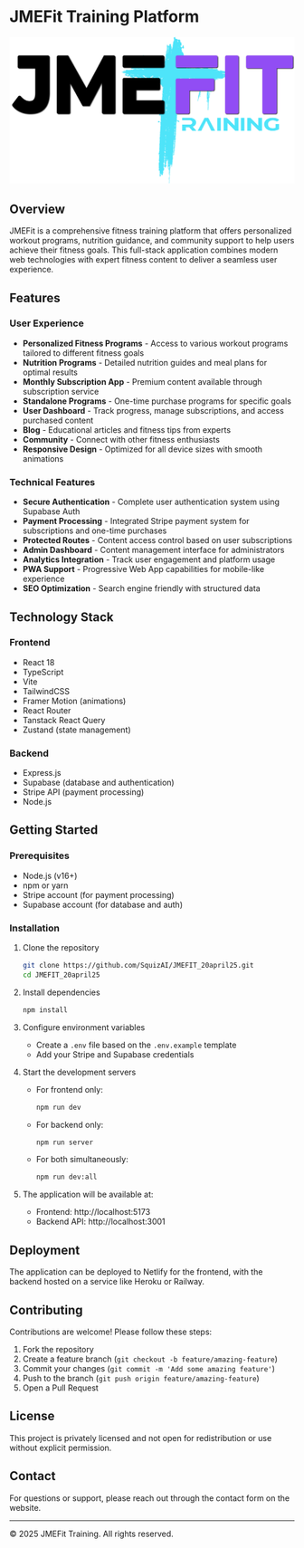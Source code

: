 # JMEFit Training Platform

![JMEFit Logo](/JME_fit_black_purple.png)

## Overview

JMEFit is a comprehensive fitness training platform that offers personalized workout programs, nutrition guidance, and community support to help users achieve their fitness goals. This full-stack application combines modern web technologies with expert fitness content to deliver a seamless user experience.

## Features

### User Experience

- **Personalized Fitness Programs** - Access to various workout programs tailored to different fitness goals
- **Nutrition Programs** - Detailed nutrition guides and meal plans for optimal results
- **Monthly Subscription App** - Premium content available through subscription service
- **Standalone Programs** - One-time purchase programs for specific goals
- **User Dashboard** - Track progress, manage subscriptions, and access purchased content
- **Blog** - Educational articles and fitness tips from experts
- **Community** - Connect with other fitness enthusiasts
- **Responsive Design** - Optimized for all device sizes with smooth animations

### Technical Features

- **Secure Authentication** - Complete user authentication system using Supabase Auth
- **Payment Processing** - Integrated Stripe payment system for subscriptions and one-time purchases
- **Protected Routes** - Content access control based on user subscriptions
- **Admin Dashboard** - Content management interface for administrators
- **Analytics Integration** - Track user engagement and platform usage
- **PWA Support** - Progressive Web App capabilities for mobile-like experience
- **SEO Optimization** - Search engine friendly with structured data

## Technology Stack

### Frontend
- React 18
- TypeScript
- Vite
- TailwindCSS
- Framer Motion (animations)
- React Router
- Tanstack React Query
- Zustand (state management)

### Backend
- Express.js
- Supabase (database and authentication)
- Stripe API (payment processing)
- Node.js

## Getting Started

### Prerequisites
- Node.js (v16+)
- npm or yarn
- Stripe account (for payment processing)
- Supabase account (for database and auth)

### Installation

1. Clone the repository
   ```bash
   git clone https://github.com/SquizAI/JMEFIT_20april25.git
   cd JMEFIT_20april25
   ```

2. Install dependencies
   ```bash
   npm install
   ```

3. Configure environment variables
   - Create a `.env` file based on the `.env.example` template
   - Add your Stripe and Supabase credentials

4. Start the development servers
   - For frontend only:
     ```bash
     npm run dev
     ```
   - For backend only:
     ```bash
     npm run server
     ```
   - For both simultaneously:
     ```bash
     npm run dev:all
     ```

5. The application will be available at:
   - Frontend: http://localhost:5173
   - Backend API: http://localhost:3001

## Deployment

The application can be deployed to Netlify for the frontend, with the backend hosted on a service like Heroku or Railway.

## Contributing

Contributions are welcome! Please follow these steps:

1. Fork the repository
2. Create a feature branch (`git checkout -b feature/amazing-feature`)
3. Commit your changes (`git commit -m 'Add some amazing feature'`)
4. Push to the branch (`git push origin feature/amazing-feature`)
5. Open a Pull Request

## License

This project is privately licensed and not open for redistribution or use without explicit permission.

## Contact

For questions or support, please reach out through the contact form on the website.

---

© 2025 JMEFit Training. All rights reserved.
